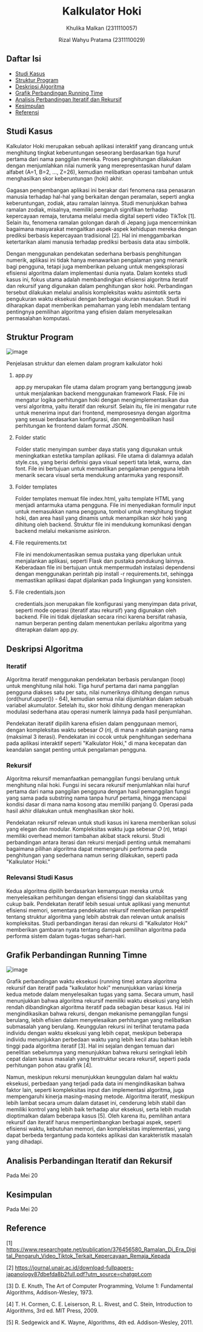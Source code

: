 # <h1 align="center">Kalkulator Hoki</h1>
<p align="center">Khulika Malkan (2311110057)</p>
<p align="center">Rizal Wahyu Pratama (2311110029)</p>

## Daftar Isi

- [Studi Kasus](#Studi-Kasus)
- [Struktur Program](#GambaranumumMonkeyPox)
- [Deskripsi Algoritma](#GambaranumumMonkeyPox)
- [Grafik Perbandingan Running Time](#Reference)
- [Analisis Perbandingan Iteratif dan Rekursif](#Reference)
- [Kesimpulan](#Conclusion)
- [Referensi](#Reference)
  
## Studi Kasus
Kalkulator Hoki merupakan sebuah aplikasi interaktif yang dirancang untuk menghitung tingkat keberuntungan seseorang berdasarkan tiga huruf pertama dari nama panggilan mereka. Proses penghitungan dilakukan dengan menjumlahkan nilai numerik yang merepresentasikan huruf dalam alfabet (A=1, B=2, ..., Z=26), kemudian melibatkan operasi tambahan untuk menghasilkan skor keberuntungan (hoki) akhir.

Gagasan pengembangan aplikasi ini berakar dari fenomena rasa penasaran manusia terhadap hal-hal yang berkaitan dengan peramalan, seperti angka keberuntungan, zodiak, atau ramalan lainnya. Studi menunjukkan bahwa ramalan zodiak, misalnya, memiliki pengaruh signifikan terhadap kepercayaan remaja, terutama melalui media digital seperti video TikTok [1]. Selain itu, fenomena ramalan golongan darah di Jepang juga mencerminkan bagaimana masyarakat mengaitkan aspek-aspek kehidupan mereka dengan prediksi berbasis kepercayaan tradisional [2]. Hal ini menggambarkan ketertarikan alami manusia terhadap prediksi berbasis data atau simbolik.

Dengan menggunakan pendekatan sederhana berbasis penghitungan numerik, aplikasi ini tidak hanya menawarkan pengalaman yang menarik bagi pengguna, tetapi juga memberikan peluang untuk mengeksplorasi efisiensi algoritma dalam implementasi dunia nyata. Dalam konteks studi kasus ini, fokus utama adalah membandingkan efisiensi algoritma iteratif dan rekursif yang digunakan dalam penghitungan skor hoki. Perbandingan tersebut dilakukan melalui analisis kompleksitas waktu asimtotik serta pengukuran waktu eksekusi dengan berbagai ukuran masukan. Studi ini diharapkan dapat memberikan pemahaman yang lebih mendalam tentang pentingnya pemilihan algoritma yang efisien dalam menyelesaikan permasalahan komputasi.


## Struktur Program
![image](https://github.com/user-attachments/assets/b3ba1621-839b-4215-b41e-1381f14366fd)

Penjelasan struktur dan elemen dalam program kalkulator hoki
1. app.py
   
   app.py merupakan file utama dalam program yang bertanggung jawab untuk menjalankan backend menggunakan framework Flask. File ini mengatur logika perhitungan hoki dengan mengimplementasikan dua versi algoritma, yaitu iteratif dan rekursif. Selain itu, file ini mengatur rute untuk menerima input dari frontend, memprosesnya dengan algoritma yang sesuai berdasarkan konfigurasi, dan mengembalikan hasil perhitungan ke frontend dalam format JSON.

2. Folder static
   
   Folder static menyimpan sumber daya statis yang digunakan untuk meningkatkan estetika tampilan aplikasi. File utama di dalamnya adalah style.css, yang berisi definisi gaya visual seperti tata letak, warna, dan font. File ini bertujuan untuk memastikan pengalaman pengguna lebih menarik secara visual serta mendukung antarmuka yang responsif.

3. Folder templates
   
   Folder templates memuat file index.html, yaitu template HTML yang menjadi antarmuka utama pengguna. File ini menyediakan formulir input untuk memasukkan nama pengguna, tombol untuk menghitung tingkat hoki, dan area hasil yang dinamis untuk menampilkan skor hoki yang dihitung oleh backend. Struktur file ini mendukung komunikasi dengan backend melalui mekanisme asinkron.

4. File requirements.txt
   
   File ini mendokumentasikan semua pustaka yang diperlukan untuk menjalankan aplikasi, seperti Flask dan pustaka pendukung lainnya. Keberadaan file ini bertujuan untuk mempermudah instalasi dependensi dengan menggunakan perintah pip install -r requirements.txt, sehingga memastikan aplikasi dapat dijalankan pada lingkungan yang konsisten.

5. File credentials.json
    
   credentials.json merupakan file konfigurasi yang menyimpan data privat, seperti mode operasi (iteratif atau rekursif) yang digunakan oleh backend. File ini tidak dijelaskan secara rinci karena bersifat rahasia, namun berperan penting dalam menentukan perilaku algoritma yang diterapkan dalam app.py.


## Deskripsi Algoritma
### Iteratif
Algoritma iteratif menggunakan pendekatan berbasis perulangan (loop) untuk menghitung nilai hoki. Tiga huruf pertama dari nama panggilan pengguna diakses satu per satu, nilai numeriknya dihitung dengan rumus (ord(huruf.upper()) - 64), kemudian semua nilai dijumlahkan dalam sebuah variabel akumulator. Setelah itu, skor hoki dihitung dengan menerapkan modulasi sederhana atau operasi numerik lainnya pada hasil penjumlahan.

Pendekatan iteratif dipilih karena efisien dalam penggunaan memori, dengan kompleksitas waktu sebesar 𝑂 (𝑛), di mana 𝑛 adalah panjang nama (maksimal 3 iterasi). Pendekatan ini cocok untuk penghitungan sederhana pada aplikasi interaktif seperti "Kalkulator Hoki," di mana kecepatan dan keandalan sangat penting untuk pengalaman pengguna.

### Rekursif
Algoritma rekursif memanfaatkan pemanggilan fungsi berulang untuk menghitung nilai hoki. Fungsi ini secara rekursif menjumlahkan nilai huruf pertama dari nama panggilan pengguna dengan hasil pemanggilan fungsi yang sama pada substring nama tanpa huruf pertama, hingga mencapai kondisi dasar di mana nama kosong atau memiliki panjang 0. Operasi pada hasil akhir dilakukan untuk menghasilkan skor hoki.

Pendekatan rekursif relevan untuk studi kasus ini karena memberikan solusi yang elegan dan modular. Kompleksitas waktu juga sebesar  𝑂 (𝑛), tetapi memiliki overhead memori tambahan akibat stack rekursi. Studi perbandingan antara iterasi dan rekursi menjadi penting untuk memahami bagaimana pilihan algoritma dapat memengaruhi performa pada penghitungan yang sederhana namun sering dilakukan, seperti pada "Kalkulator Hoki."

### Relevansi Studi Kasus
Kedua algoritma dipilih berdasarkan kemampuan mereka untuk menyelesaikan perhitungan dengan efisiensi tinggi dan skalabilitas yang cukup baik. Pendekatan iteratif lebih sesuai untuk aplikasi yang menuntut efisiensi memori, sementara pendekatan rekursif memberikan perspektif tentang struktur algoritma yang lebih abstrak dan relevan untuk analisis kompleksitas. Studi perbandingan iterasi dan rekursi di "Kalkulator Hoki" memberikan gambaran nyata tentang dampak pemilihan algoritma pada performa sistem dalam tugas-tugas sehari-hari.


## Grafik Perbandingan Running Timne
![image](https://github.com/user-attachments/assets/f70fdd15-d783-49b7-9aab-b5a28d08e1a9)

Grafik perbandingan waktu eksekusi (running time) antara algoritma rekursif dan iteratif pada "kalkulator hoki" menunjukkan variasi kinerja kedua metode dalam menyelesaikan tugas yang sama. Secara umum, hasil menunjukkan bahwa algoritma rekursif memiliki waktu eksekusi yang lebih rendah dibandingkan algoritma iteratif pada sebagian besar kasus. Hal ini mengindikasikan bahwa rekursi, dengan mekanisme pemanggilan fungsi berulang, lebih efisien dalam menyelesaikan perhitungan yang melibatkan submasalah yang berulang. Keunggulan rekursi ini terlihat terutama pada individu dengan waktu eksekusi yang lebih cepat, meskipun beberapa individu menunjukkan perbedaan waktu yang lebih kecil atau bahkan lebih tinggi pada algoritma iteratif [3]. Hal ini sejalan dengan temuan dari penelitian sebelumnya yang menunjukkan bahwa rekursi seringkali lebih cepat dalam kasus masalah yang terstruktur secara rekursif, seperti pada perhitungan pohon atau grafik [4].

Namun, meskipun rekursi menunjukkan keunggulan dalam hal waktu eksekusi, perbedaan yang terjadi pada data ini mengindikasikan bahwa faktor lain, seperti kompleksitas input dan implementasi algoritma, juga mempengaruhi kinerja masing-masing metode. Algoritma iteratif, meskipun lebih lambat secara umum dalam dataset ini, cenderung lebih stabil dan memiliki kontrol yang lebih baik terhadap alur eksekusi, serta lebih mudah dioptimalkan dalam beberapa kasus [5]. Oleh karena itu, pemilihan antara rekursif dan iteratif harus mempertimbangkan berbagai aspek, seperti efisiensi waktu, kebutuhan memori, dan kompleksitas implementasi, yang dapat berbeda tergantung pada konteks aplikasi dan karakteristik masalah yang dihadapi.


## Analisis Perbandingan Iteratif dan Rekursif
Pada Mei 20




## Kesimpulan
Pada Mei 20





## Reference
[1] https://www.researchgate.net/publication/376456580_Ramalan_Di_Era_Digital_Pengaruh_Video_Tiktok_Terkait_Kepercayaan_Remaja_Kepada

[2] https://journal.unair.ac.id/download-fullpapers-japanology87dbefda8b2full.pdf?utm_source=chatgpt.com

[3] D. E. Knuth, The Art of Computer Programming, Volume 1: Fundamental Algorithms, Addison-Wesley, 1973.

[4] T. H. Cormen, C. E. Leiserson, R. L. Rivest, and C. Stein, Introduction to Algorithms, 3rd ed. MIT Press, 2009.

[5] R. Sedgewick and K. Wayne, Algorithms, 4th ed. Addison-Wesley, 2011.
